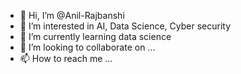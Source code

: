 - 👋 Hi, I’m @Anil-Rajbanshi
- 👀 I’m interested in AI, Data Science, Cyber security
- 🌱 I’m currently learning data science
- 💞️ I’m looking to collaborate on ...
- 📫 How to reach me ...

<!---
Anil-Rajbanshi/Anil-Rajbanshi is a ✨ special ✨ repository because its `README.md` (this file) appears on your GitHub profile.
You can click the Preview link to take a look at your changes.
--->
